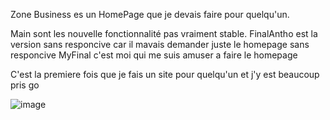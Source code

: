 Zone Business es un HomePage que je devais faire pour quelqu'un.

Main sont les nouvelle fonctionnalité pas vraiment stable.
FinalAntho est la version sans responcive car il mavais demander juste le homepage sans responcive
MyFinal c'est moi qui me suis amuser a faire le homepage

C'est la premiere fois que je fais un site pour quelqu'un et j'y est beaucoup pris go

![image](https://user-images.githubusercontent.com/110181293/190874770-27b7d772-3723-4cec-b8e3-b791ebbf82d3.png)
